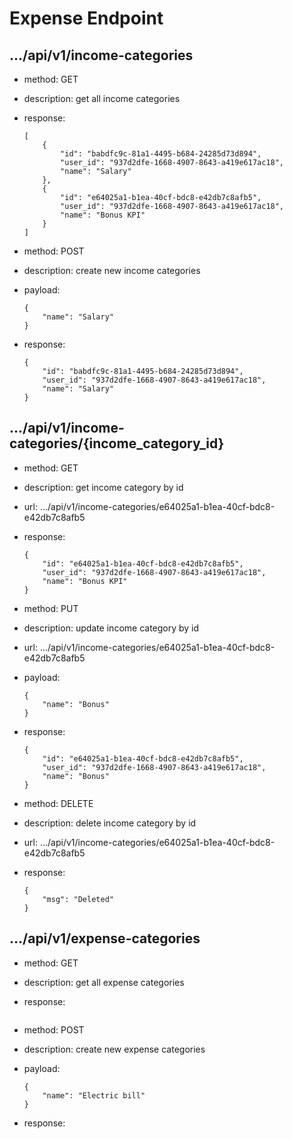# Expense Endpoint


## .../api/v1/income-categories
- method: GET
- description: get all income categories
- response:
    ```
    [
        {
            "id": "babdfc9c-81a1-4495-b684-24285d73d894",
            "user_id": "937d2dfe-1668-4907-8643-a419e617ac18",
            "name": "Salary"
        },
        {
            "id": "e64025a1-b1ea-40cf-bdc8-e42db7c8afb5",
            "user_id": "937d2dfe-1668-4907-8643-a419e617ac18",
            "name": "Bonus KPI"
        }
    ]
    ```


- method: POST
- description: create new income categories
- payload:
    ```
    {
        "name": "Salary"
    }
    ```
- response:
    ```
    {
        "id": "babdfc9c-81a1-4495-b684-24285d73d894",
        "user_id": "937d2dfe-1668-4907-8643-a419e617ac18",
        "name": "Salary"
    }
    ```


## .../api/v1/income-categories/{income_category_id}
- method: GET
- description: get income category by id
- url: .../api/v1/income-categories/e64025a1-b1ea-40cf-bdc8-e42db7c8afb5
- response:
    ```
    {
        "id": "e64025a1-b1ea-40cf-bdc8-e42db7c8afb5",
        "user_id": "937d2dfe-1668-4907-8643-a419e617ac18",
        "name": "Bonus KPI"
    }
    ```

- method: PUT
- description: update income category by id
- url: .../api/v1/income-categories/e64025a1-b1ea-40cf-bdc8-e42db7c8afb5
- payload:
    ```
    {
        "name": "Bonus"
    }
    ```
- response:
    ```
    {
        "id": "e64025a1-b1ea-40cf-bdc8-e42db7c8afb5",
        "user_id": "937d2dfe-1668-4907-8643-a419e617ac18",
        "name": "Bonus"
    }
    ```

- method: DELETE
- description: delete income category by id
- url: .../api/v1/income-categories/e64025a1-b1ea-40cf-bdc8-e42db7c8afb5
- response:
    ```
    {
        "msg": "Deleted"
    }
    ```


## .../api/v1/expense-categories
- method: GET
- description: get all expense categories
- response:
    ```

    ```

- method: POST
- description: create new expense categories
- payload:
    ```
    {
        "name": "Electric bill"
    }
    ```
- response:
    ```

    ```